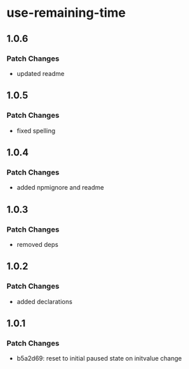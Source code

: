 # use-remaining-time

## 1.0.6

### Patch Changes

- updated readme

## 1.0.5

### Patch Changes

- fixed spelling

## 1.0.4

### Patch Changes

- added npmignore and readme

## 1.0.3

### Patch Changes

- removed deps

## 1.0.2

### Patch Changes

- added declarations

## 1.0.1

### Patch Changes

- b5a2d69: reset to initial paused state on initvalue change
